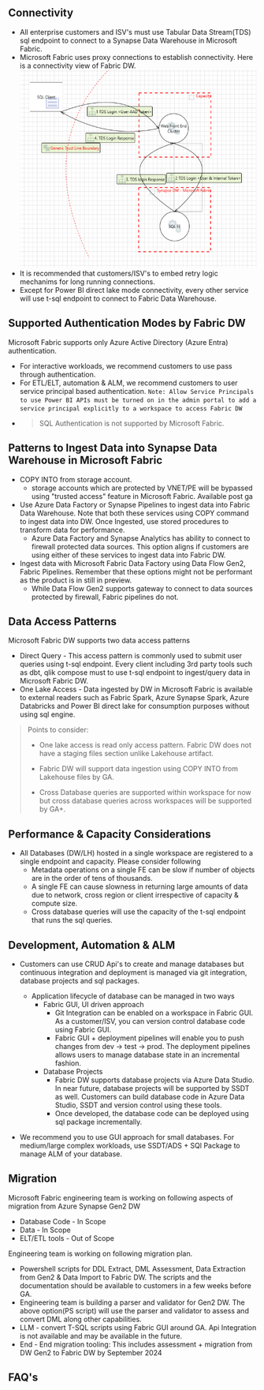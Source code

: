 ## Connectivity

* All enterprise customers and ISV's must use Tabular Data Stream(TDS) sql endpoint to connect to a Synapse Data Warehouse in Microsoft Fabric.
* Microsoft Fabric uses proxy connections to establish connectivity. Here is a connectivity view of Fabric DW. ![sample connectivity](/workloads/t-sql%20endpoint/T-SQL%20Connectivity.png)
* It is recommended that customers/ISV's to embed retry logic mechanims for long running connections.
* Except for Power BI direct lake mode connectivity, every other service will use t-sql endpoint to connect to Fabric Data Warehouse.

## Supported Authentication Modes by Fabric DW

Microsoft Fabric supports only Azure Active Directory (Azure Entra) authentication.

* For interactive workloads, we recommend customers to use pass through authentication.
* For ETL/ELT, automation & ALM, we recommend customers to user service principal based authentication. 
```Note: Allow Service Principals to use Power BI APIs must be turned on in the admin portal to add a service principal explicitly to a workspace to access Fabric DW```
* > SQL Authentication is not supported by Microsoft Fabric.

## Patterns to Ingest Data into Synapse Data Warehouse in Microsoft Fabric

* COPY INTO from storage account.
    - storage accounts which are protected by VNET/PE will be bypassed using "trusted access" feature in Microsoft Fabric. Available post ga
* Use Azure Data Factory or Synapse Pipelines to ingest data into Fabric Data Warehouse. Note that both these services using COPY command to ingest data into DW. Once Ingested, use stored procedures to transform data for performance.
    - Azure Data Factory and Synapse Analytics has ability to connect to firewall protected data sources. This option aligns if customers are using either of these services to ingest data into Fabric DW.
* Ingest data with Microsoft Fabric Data Factory using Data Flow Gen2, Fabric Pipelines. Remember that these options might not be performant as the product is in still in preview.
    - While Data Flow Gen2 supports gateway to connect to data sources protected by firewall, Fabric pipelines do not.

## Data Access Patterns

Microsoft Fabric DW supports two data access patterns

* Direct Query - This access pattern is commonly used to submit user queries using t-sql endpoint. Every client including 3rd party tools such as dbt, qlik compose must to use t-sql endpoint to ingest/query data in Microsoft Fabric DW.
* One Lake Access - Data ingested by DW in Microsoft Fabric is available to external readers such as Fabric Spark, Azure Synapse Spark, Azure Databricks and Power BI direct lake for consumption purposes without using sql engine.

> Points to consider:
>
> - One lake access is read only access pattern. Fabric DW does not have a staging files section unlike Lakehouse artifact.
>
> - Fabric DW will support data ingestion using COPY INTO from Lakehouse files by GA.
>
> - Cross Database queries are supported within workspace for now but cross database queries across workspaces will be supported by GA+.

## Performance & Capacity Considerations
* All Databases (DW/LH) hosted in a single workspace are registered to a single endpoint and capacity. Please consider following
    - Metadata operations on a single FE can be slow if number of objects are in the order of tens of thousands.
    - A single FE can cause slowness in returning large amounts of data due to network, cross region or client irrespective of capacity & compute size.
    - Cross database queries will use the capacity of the t-sql endpoint that runs the sql queries.

## Development, Automation & ALM

* Customers can use CRUD Api's to create and manage databases but continuous integration and deployment is managed via git integration, database projects and sql packages.
    - Application lifecycle of database can be managed in two ways
        - Fabric GUI, UI driven approach
            - Git Integration can be enabled on a workspace in Fabric GUI. As a customer/ISV, you can version control database code using Fabric GUI.
            - Fabric GUI + deployment pipelines will enable you to push changes from dev -> test -> prod. The deployment pipelines allows users to manage database state in an incremental fashion.
        - Database Projects
            - Fabric DW supports database projects via Azure Data Studio. In near future, database projects will be supported by SSDT as well. Customers can build database code in Azure Data Studio, SSDT and version control using these tools.
            - Once developed, the database code can be deployed using sql package incrementally.

* We recommend you to use GUI approach for small databases. For medium/large complex workloads, use SSDT/ADS + SQl Package to manage ALM of your database.

## Migration

Microsoft Fabric engineering team is working on following aspects of migration from Azure Synapse Gen2 DW
* Database Code - In Scope
* Data - In Scope
* ELT/ETL tools - Out of Scope

Engineering team is working on following migration plan.

* Powershell scripts for DDL Extract, DML Assessment, Data Extraction from Gen2 & Data Import to Fabric DW. The scripts and the documentation should be available to customers in a few weeks before GA.
* Engineering team is building a parser and validator for Gen2 DW. The above option(PS script) will use the parser and validator to assess and convert DML along other capabilities.
* LLM -  convert T-SQL scripts using Fabric GUI around GA. Api Integration is not available and may be available in the future.
* End - End migration tooling: This includes assessment + migration from DW Gen2 to Fabric DW by September 2024

## FAQ's
